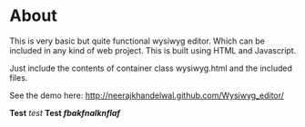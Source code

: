 About
=====

This is very basic but quite functional wysiwyg editor. Which can be included in any kind of web project. This is built using HTML and Javascript.

Just include the contents of container class wysiwyg.html and the included files.

See the demo here: http://neerajkhandelwal.github.com/Wysiwyg_editor/

**Test** *test*
**Test *fbakfnalknflaf***
